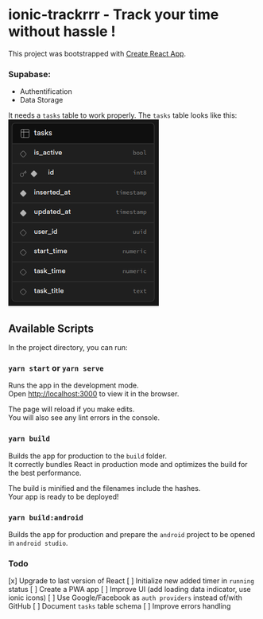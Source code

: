 # ionic-trackrrr - Track your time without hassle !

This project was bootstrapped with [Create React App](https://github.com/facebook/create-react-app).

### Supabase:

- Authentification
- Data Storage

It needs a `tasks` table to work properly. The `tasks` table looks like this:
<img src="./tasks-table.png" />

## Available Scripts

In the project directory, you can run:

### `yarn start` or `yarn serve`

Runs the app in the development mode.\
Open [http://localhost:3000](http://localhost:3000) to view it in the browser.

The page will reload if you make edits.\
You will also see any lint errors in the console.

### `yarn build`

Builds the app for production to the `build` folder.\
It correctly bundles React in production mode and optimizes the build for the best performance.

The build is minified and the filenames include the hashes.\
Your app is ready to be deployed!

### `yarn build:android`

Builds the app for production and prepare the `android` project to be opened in `android studio`.

### Todo

[x] Upgrade to last version of React
[ ] Initialize new added timer in `running` status
[ ] Create a PWA app
[ ] Improve UI (add loading data indicator, use ionic icons)
[ ] Use Google/Facebook as `auth providers` instead of/with GitHub
[ ] Document `tasks` table schema
[ ] Improve errors handling
